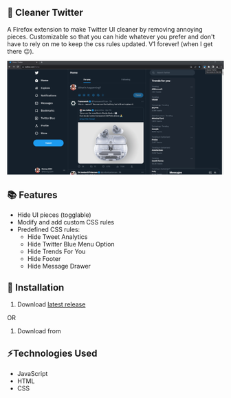 ## 🫧 Cleaner Twitter

A Firefox extension to make Twitter UI cleaner by removing annoying pieces. Customizable so that you can hide whatever you prefer and don't have to rely on me to keep the css rules updated. V1 forever! (when I get there 😉).

![](https://github.com/Kenny1291/readme-assets/blob/main/cleaner-twitter/cleaner_twitter_showcase.gif)

## 📚 Features
- Hide UI pieces (togglable)
- Modify and add custom CSS rules
- Predefined CSS rules:
    - Hide Tweet Analytics
    - Hide Twitter Blue Menu Option
    - Hide Trends For You
    - Hide Footer
    - Hide Message Drawer

## 📲 Installation
1. Download [latest release](https://github.com/Kenny1291/cleaner-twitter-firefox/releases)


OR

1. Download from 

## ⚡Technologies Used
- JavaScript
- HTML
- CSS
